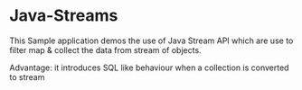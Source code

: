 # Java-Streams
This Sample application demos the use of Java Stream API which are use to filter map 
& collect the data from stream of objects.

Advantage: it introduces SQL like behaviour when a collection is converted to stream
